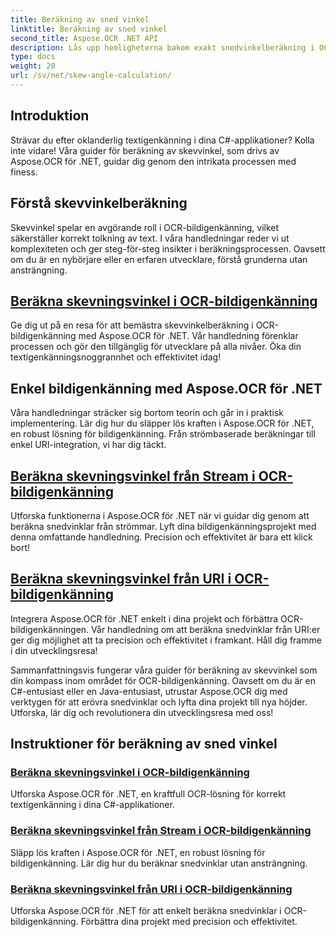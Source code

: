 ```yaml
---
title: Beräkning av sned vinkel
linktitle: Beräkning av sned vinkel
second_title: Aspose.OCR .NET API
description: Lås upp hemligheterna bakom exakt snedvinkelberäkning i OCR-bildigenkänning med Aspose.OCR för .NET. Förbättra precisionen och effektiviteten utan ansträngning i dina projekt.
type: docs
weight: 20
url: /sv/net/skew-angle-calculation/
---
```

## Introduktion

Strävar du efter oklanderlig textigenkänning i dina C#-applikationer? Kolla inte vidare! Våra guider för beräkning av skevvinkel, som drivs av Aspose.OCR för .NET, guidar dig genom den intrikata processen med finess.

## Förstå skevvinkelberäkning
Skevvinkel spelar en avgörande roll i OCR-bildigenkänning, vilket säkerställer korrekt tolkning av text. I våra handledningar reder vi ut komplexiteten och ger steg-för-steg insikter i beräkningsprocessen. Oavsett om du är en nybörjare eller en erfaren utvecklare, förstå grunderna utan ansträngning.

## [Beräkna skevningsvinkel i OCR-bildigenkänning](./calculate-skew-angle/)
Ge dig ut på en resa för att bemästra skevvinkelberäkning i OCR-bildigenkänning med Aspose.OCR för .NET. Vår handledning förenklar processen och gör den tillgänglig för utvecklare på alla nivåer. Öka din textigenkänningsnoggrannhet och effektivitet idag!

## Enkel bildigenkänning med Aspose.OCR för .NET
Våra handledningar sträcker sig bortom teorin och går in i praktisk implementering. Lär dig hur du släpper lös kraften i Aspose.OCR för .NET, en robust lösning för bildigenkänning. Från strömbaserade beräkningar till enkel URI-integration, vi har dig täckt.

## [Beräkna skevningsvinkel från Stream i OCR-bildigenkänning](./calculate-skew-angle-from-stream/)
Utforska funktionerna i Aspose.OCR för .NET när vi guidar dig genom att beräkna snedvinklar från strömmar. Lyft dina bildigenkänningsprojekt med denna omfattande handledning. Precision och effektivitet är bara ett klick bort!

## [Beräkna skevningsvinkel från URI i OCR-bildigenkänning](./calculate-skew-angle-from-uri/)
Integrera Aspose.OCR för .NET enkelt i dina projekt och förbättra OCR-bildigenkänningen. Vår handledning om att beräkna snedvinklar från URI:er ger dig möjlighet att ta precision och effektivitet i framkant. Håll dig framme i din utvecklingsresa!

Sammanfattningsvis fungerar våra guider för beräkning av skevvinkel som din kompass inom området för OCR-bildigenkänning. Oavsett om du är en C#-entusiast eller en Java-entusiast, utrustar Aspose.OCR dig med verktygen för att erövra snedvinklar och lyfta dina projekt till nya höjder. Utforska, lär dig och revolutionera din utvecklingsresa med oss!
## Instruktioner för beräkning av sned vinkel
### [Beräkna skevningsvinkel i OCR-bildigenkänning](./calculate-skew-angle/)
Utforska Aspose.OCR för .NET, en kraftfull OCR-lösning för korrekt textigenkänning i dina C#-applikationer.
### [Beräkna skevningsvinkel från Stream i OCR-bildigenkänning](./calculate-skew-angle-from-stream/)
Släpp lös kraften i Aspose.OCR för .NET, en robust lösning för bildigenkänning. Lär dig hur du beräknar snedvinklar utan ansträngning.
### [Beräkna skevningsvinkel från URI i OCR-bildigenkänning](./calculate-skew-angle-from-uri/)
Utforska Aspose.OCR för .NET för att enkelt beräkna snedvinklar i OCR-bildigenkänning. Förbättra dina projekt med precision och effektivitet.